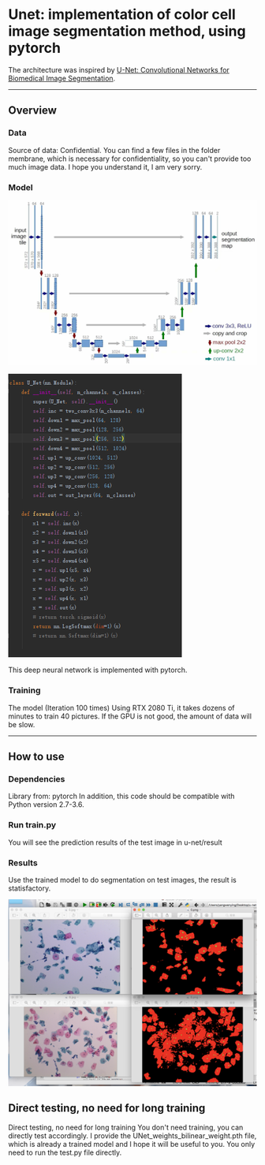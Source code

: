 # Unet: implementation of color cell image segmentation method, using pytorch

The architecture was inspired by [U-Net: Convolutional Networks for Biomedical Image Segmentation](http://lmb.informatik.uni-freiburg.de/people/ronneber/u-net/).

---

## Overview

### Data

Source of data: Confidential.
You can find a few files in the folder membrane, which is necessary for confidentiality, so you can't provide too much image data. I hope you understand it, I am very sorry.


### Model

![img/psb.png](img/psb.png)

![img/cxsx.png](img/cxsx.png)

This deep neural network is implemented with pytorch.

### Training

The model (Iteration 100 times) Using RTX 2080 Ti, it takes dozens of minutes to train 40 pictures. If the GPU is not good, the amount of data will be slow.

---

## How to use

### Dependencies

Library from: pytorch
In addition, this code should be compatible with Python version 2.7-3.6.

### Run train.py

You will see the prediction results of the test image in u-net/result


### Results

Use the trained model to do segmentation on test images, the result is statisfactory.

![img/jguo.png](img/jguo.png)



## Direct testing, no need for long training

Direct testing, no need for long training
You don't need training, you can directly test accordingly.
I provide the UNet_weights_bilinear_weight.pth file, which is already a trained model and I hope it will be useful to you.
You only need to run the test.py file directly.
